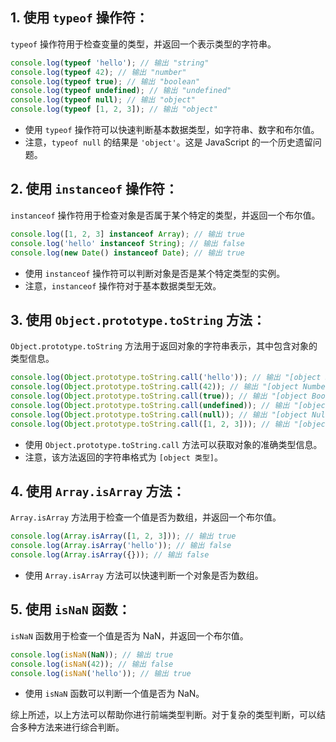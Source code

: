 
## 1. 使用 `typeof` 操作符：

`typeof` 操作符用于检查变量的类型，并返回一个表示类型的字符串。

```javascript
console.log(typeof 'hello'); // 输出 "string"
console.log(typeof 42); // 输出 "number"
console.log(typeof true); // 输出 "boolean"
console.log(typeof undefined); // 输出 "undefined"
console.log(typeof null); // 输出 "object"
console.log(typeof [1, 2, 3]); // 输出 "object"
```

- 使用 `typeof` 操作符可以快速判断基本数据类型，如字符串、数字和布尔值。
- 注意，`typeof null` 的结果是 `'object'`。这是 JavaScript 的一个历史遗留问题。

## 2. 使用 `instanceof` 操作符：

`instanceof` 操作符用于检查对象是否属于某个特定的类型，并返回一个布尔值。

```javascript
console.log([1, 2, 3] instanceof Array); // 输出 true
console.log('hello' instanceof String); // 输出 false
console.log(new Date() instanceof Date); // 输出 true
```

- 使用 `instanceof` 操作符可以判断对象是否是某个特定类型的实例。
- 注意，`instanceof` 操作符对于基本数据类型无效。

## 3. 使用 `Object.prototype.toString` 方法：

`Object.prototype.toString` 方法用于返回对象的字符串表示，其中包含对象的类型信息。

```javascript
console.log(Object.prototype.toString.call('hello')); // 输出 "[object String]"
console.log(Object.prototype.toString.call(42)); // 输出 "[object Number]"
console.log(Object.prototype.toString.call(true)); // 输出 "[object Boolean]"
console.log(Object.prototype.toString.call(undefined)); // 输出 "[object Undefined]"
console.log(Object.prototype.toString.call(null)); // 输出 "[object Null]"
console.log(Object.prototype.toString.call([1, 2, 3])); // 输出 "[object Array]"
```

- 使用 `Object.prototype.toString.call` 方法可以获取对象的准确类型信息。
- 注意，该方法返回的字符串格式为 `[object 类型]`。

## 4. 使用 `Array.isArray` 方法：

`Array.isArray` 方法用于检查一个值是否为数组，并返回一个布尔值。

```javascript
console.log(Array.isArray([1, 2, 3])); // 输出 true
console.log(Array.isArray('hello')); // 输出 false
console.log(Array.isArray({})); // 输出 false
```

- 使用 `Array.isArray` 方法可以快速判断一个对象是否为数组。

## 5. 使用 `isNaN` 函数：

`isNaN` 函数用于检查一个值是否为 NaN，并返回一个布尔值。

```javascript
console.log(isNaN(NaN)); // 输出 true
console.log(isNaN(42)); // 输出 false
console.log(isNaN('hello')); // 输出 true
```

- 使用 `isNaN` 函数可以判断一个值是否为 NaN。

综上所述，以上方法可以帮助你进行前端类型判断。对于复杂的类型判断，可以结合多种方法来进行综合判断。